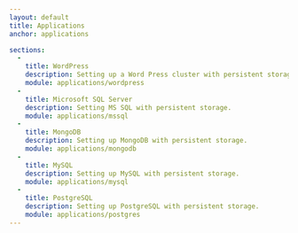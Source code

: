 ```yaml
---
layout: default
title: Applications
anchor: applications

sections:
  -
    title: WordPress
    description: Setting up a Word Press cluster with persistent storage.
    module: applications/wordpress
  -
    title: Microsoft SQL Server
    description: Setting MS SQL with persistent storage.
    module: applications/mssql
  -
    title: MongoDB
    description: Setting up MongoDB with persistent storage.
    module: applications/mongodb
  -
    title: MySQL
    description: Setting up MySQL with persistent storage.
    module: applications/mysql
  -
    title: PostgreSQL
    description: Setting up PostgreSQL with persistent storage.
    module: applications/postgres
---
```

